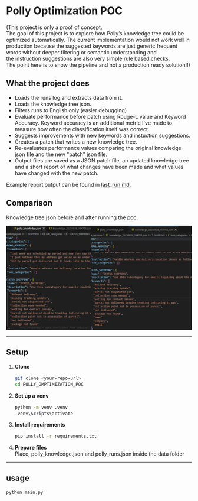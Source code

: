 # Polly Optimization POC

(This project is only a proof of concept.  
The goal of this project is to explore how Polly’s knowledge tree could be optimized automatically.
The current implementation would not work well in production because the suggested keywords are just generic frequent words without deeper filtering or semantic understanding and  
the instruction suggestions are also very simple rule based checks.  
The point here is to show the pipeline and not a production ready solution!!)

## What the project does

- Loads the runs log and extracts data from it.
- Loads the knowledge tree json.
- Filters runs to English only (easier debugging)
- Evaluate performance before patch using Rouge-L value and Keyword Accuracy. Keyword accuracy is an additional metric I've made to measure how often the classification itself was correct.
- Suggests improvements with new keywords and instuction suggestions.
- Creates a patch that writes a new knowledge tree.
- Re-evaluates performance values comparing the original knowledge json file and the new "patch" json file.
- Output files are saved as a JSON patch file, an updated knowledge tree and a short report of what changes have been made and what values have changed with the new patch.

Example report output can be found in [last_run.md](last_run.md).

## Comparison

Knowledge tree json before and after running the poc.

![Comparison](data/comparison.jpg)

---

## Setup

1. **Clone**
   ```bash
   git clone <your-repo-url>
   cd POLLY_OMPTIMIZATION_POC
   ```

2. **Set up a venv**
   ```bash
   python -m venv .venv
   .venv\Scripts\activate
   ```

3. **Install requirements**
   ```bash
   pip install -r requirements.txt
   ```

4. **Prepare files**  
   Place, polly_knowledge.json and polly_runs.json inside the data folder
---

## usage

```bash
python main.py
```
